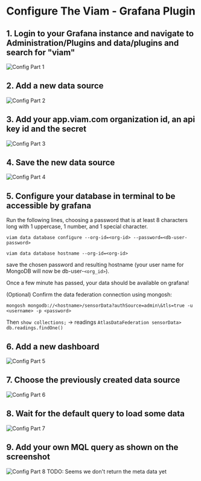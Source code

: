 # Configure The Viam - Grafana Plugin

## 1. Login to your Grafana instance and navigate to Administration/Plugins and data/plugins and search for "viam"
![Config Part 1](./images/plugin-config_1.png)

## 2. Add a new data source
![Config Part 2](./images/plugin-config_2.png)

## 3. Add your app.viam.com organization id, an api key id and the secret
![Config Part 3](./images/plugin-config_3.png)

## 4. Save the new data source
![Config Part 4](./images/plugin-config_4.png)

## 5. Configure your database in terminal to be accessible by grafana

Run the following lines, choosing a password that is at least 8 characters long with 1 uppercase, 1 number, and 1 special character.

`viam data database configure --org-id=<org-id> --password=<db-user-password>`

`viam data database hostname --org-id=<org-id>`

save the chosen password and resulting hostname (your user name for MongoDB will now be db-user-`<org_id>`).

Once a few minute has passed, your data should be available on grafana!

(Optional) Confirm the data federation connection using mongosh:

`mongosh mongodb://<hostname>/sensorData?authSource=admin\&tls=true -u <username> -p <password>`

Then
`show collections;` -> readings
`AtlasDataFederation sensorData> db.readings.findOne()`


## 6. Add a new dashboard
![Config Part 5](./images/plugin-config_5.png)

## 7. Choose the previously created data source
![Config Part 6](./images/plugin-config_6.png)

## 8. Wait for the default query to load some data
![Config Part 7](./images/plugin-config_7.png)

## 9. Add your own MQL query as shown on the screenshot
![Config Part 8](./images/plugin-config_8.png)
TODO: Seems we don't return the meta data yet